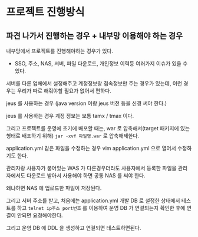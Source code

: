 # 프로젝트 진행방식

## 파견 나가서 진행하는 경우 + 내부망 이용해야 하는 경우

내부망에서 프로젝트를 진행해야하는 경우가 있다.

- SSO, 주소, NAS, 서버, 파일 다운로드, 개인정보 이력등 여러가지 이슈가 있을 수 있다.

서버를 다른 업체에서 설정해주고 계정정보랑 접속정보만 주는 경우가 있는데, 이런 경우는 우리가 따로 해줘야할 필요가 없어서 편하다.

jeus 를 사용하는 경우 (java version 이랑 jeus 버전 등을 신경 써야 한다.)

jeus 를 사용하는 경우 계정 정보는 보통 tamx / tmax 이다.

그리고 프로젝트를 운영에 초기에 배포할 때는, war 로 압축해서(target 패키지에 있는 형태로 배포하기 위해) `jar -xvf 파일명.war` 로 압축해제한다.

application.yml 같은 파일을 수정하는 경우 vim application.yml 으로 열어서 수정하기도 한다.

관리자랑 사용자가 붙어있는 WAS 가 다른경우더라도 사용자에서 등록한 파일을 관리자에서도 다운로드 받아서 사용해야 하면 공통 NAS 를 써야 한다.

왜냐하면 NAS 에 업로드한 파일이 저장된다.

그리고 서버 주소를 받고, 처음에는 application.yml 개발 DB 로 설정한 상태에서 테스트를 하고 `telnet ip주소 port번호` 를 이용하여 운영 DB 가 연결되는지 확인한 후에 
연결이 안되면 요청해야한다.

그리고 운영 DB 에 DDL 을 생성하고 연결되면 테스트하면된다.
